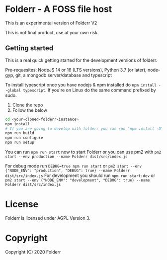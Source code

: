 # Folderr - A FOSS file host

This is an experimental version of Folderr V2

This is not final product, use at your own risk.

## Getting started

This is a real quick getting started for the development versions of folderr.

Pre-requesites: NodeJS 14 or 16 (LTS versions), Python 3.7 (or later), node-gyp, git, a mongodb server/database and typescript

To install typescript once you have nodejs & npm installed do `npm install --global typescript`. If you're on Linux do the same command prefixed by sudo.

1. Clone the repo
2. Follow the below

```sh
cd <your-cloned-folderr-instance>
npm install
# If you are going to develop with folderr you can run "npm install -D" instead
npm run build
npm run configure
npm run setup
```

You can run `npm run start` now to start Folderr or you can use pm2 with `pm2 start --env production --name Folderr dist/src/index.js`

For debug mode run `DEBUG=true npm run start` or `pm2 start --env {"NODE_ENV": "production", "DEBUG": true} --name Folderr dist/src/index.js`
For development you should run `npm run start:dev` or `pm2 start --env {"NODE_ENV": "development", "DEBUG": true} --name Folderr dist/src/index.js`

# License

Folderr is licensed under AGPL Version 3.

# Copyright

Copyright (C) 2020 Folderr
